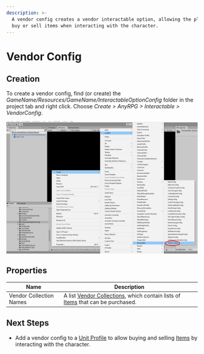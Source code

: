 ```yaml
---
description: >-
  A vendor config creates a vendor interactable option, allowing the player to
  buy or sell items when interacting with the character.
---
```


# Vendor Config

## Creation

To create a vendor config, find (or create) the _GameName/Resources/GameName/InteractableOptionConfig_ folder in the project tab and right click.  Choose _Create > AnyRPG > Interactable > VendorConfig_.

![](<../../.gitbook/assets/image (2).png>)

## Properties

| Name                    | Description                                                                                                            |
| ----------------------- | ---------------------------------------------------------------------------------------------------------------------- |
| Vendor Collection Names | A list [Vendor Collections](../vendor-collection.md), which contain lists of [Items](../items/) that can be purchased. |

## Next Steps

* Add a vendor config to a [Unit Profile](../unit-profile.md) to allow buying and selling [Items](../items/) by interacting with the character.
